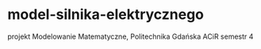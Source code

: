# model-silnika-elektrycznego
projekt Modelowanie Matematyczne, Politechnika Gdańska ACiR semestr 4
